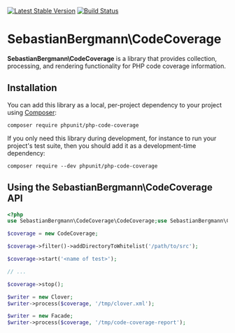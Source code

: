[![Latest Stable Version](https://poser.pugx.org/phpunit/php-code-coverage/v/stable.png)](https://packagist.org/packages/phpunit/php-code-coverage)
[![Build Status](https://travis-ci.org/sebastianbergmann/php-code-coverage.svg?branch=master)](https://travis-ci.org/sebastianbergmann/php-code-coverage)

# SebastianBergmann\CodeCoverage

**SebastianBergmann\CodeCoverage** is a library that provides collection, processing, and rendering functionality for PHP code coverage information.

## Installation

You can add this library as a local, per-project dependency to your project using [Composer](https://getcomposer.org/):

    composer require phpunit/php-code-coverage

If you only need this library during development, for instance to run your project's test suite, then you should add it as a development-time dependency:

    composer require --dev phpunit/php-code-coverage

## Using the SebastianBergmann\CodeCoverage API

```php
<?php
use SebastianBergmann\CodeCoverage\CodeCoverage;use SebastianBergmann\CodeCoverage\Report\Clover;use SebastianBergmann\CodeCoverage\Report\Html\Facade;

$coverage = new CodeCoverage;

$coverage->filter()->addDirectoryToWhitelist('/path/to/src');

$coverage->start('<name of test>');

// ...

$coverage->stop();

$writer = new Clover;
$writer->process($coverage, '/tmp/clover.xml');

$writer = new Facade;
$writer->process($coverage, '/tmp/code-coverage-report');
```

